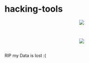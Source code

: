 # hacking-tools

<p align="center">
  <img src="https://user-images.githubusercontent.com/41824020/65828860-2a6d1900-e2bd-11e9-9e66-a27e8be2d160.png">
</p>
 
 </br>
 
 <p align="center">
  <img src="https://user-images.githubusercontent.com/41824020/65828867-453f8d80-e2bd-11e9-9157-3957d928009c.png">
</p>




</br>
RIP my Data is lost :(
